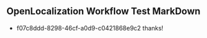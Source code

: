 ## OpenLocalization Workflow Test MarkDown
* f07c8ddd-8298-46cf-a0d9-c0421868e9c2 thanks!

<!--HONumber=Aug16_HO3-->


